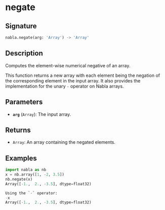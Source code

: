# negate

## Signature

```python
nabla.negate(arg: 'Array') -> 'Array'
```

## Description

Computes the element-wise numerical negative of an array.

This function returns a new array with each element being the negation
of the corresponding element in the input array. It also provides the
implementation for the unary `-` operator on Nabla arrays.

## Parameters

- **`arg`** (`Array`): The input array.

## Returns

- `Array`: An array containing the negated elements.

## Examples

```python
import nabla as nb
x = nb.array([1, -2, 3.5])
nb.negate(x)
Array([-1.,  2., -3.5], dtype=float32)

Using the `-` operator:
-x
Array([-1.,  2., -3.5], dtype=float32)
```
